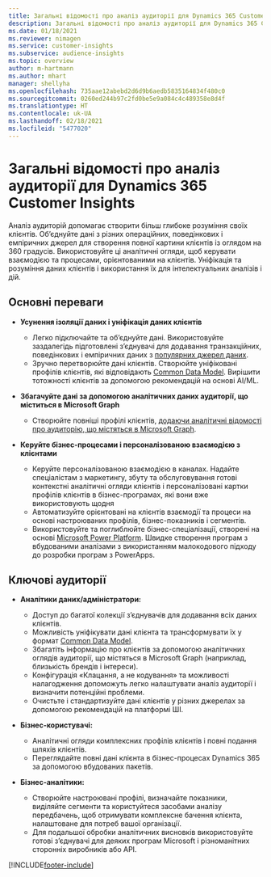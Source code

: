 ```yaml
---
title: Загальні відомості про аналіз аудиторії для Dynamics 365 Customer Insights
description: Загальні відомості про аналіз аудиторії для Dynamics 365 Customer Insights.
ms.date: 01/18/2021
ms.reviewer: nimagen
ms.service: customer-insights
ms.subservice: audience-insights
ms.topic: overview
author: m-hartmann
ms.author: mhart
manager: shellyha
ms.openlocfilehash: 735aae12abebd2d6d9b6aedb5835164834f480c0
ms.sourcegitcommit: 0260ed244b97c2fd0be5e9a084c4c489358e8d4f
ms.translationtype: HT
ms.contentlocale: uk-UA
ms.lasthandoff: 02/18/2021
ms.locfileid: "5477020"
---
```

# <a name="audience-insights-for-dynamics-365-customer-insights-overview"></a>Загальні відомості про аналіз аудиторії для Dynamics 365 Customer Insights

Аналіз аудиторій допомагає створити більш глибоке розуміння своїх клієнтів. Об’єднуйте дані з різних операційних, поведінкових і емпіричних джерел для створення повної картини клієнтів із оглядом на 360 градусів. Використовуйте ці аналітичні огляди, щоб керувати взаємодією та процесами, орієнтованими на клієнтів. Уніфікація та розуміння даних клієнтів і використання їх для інтелектуальних аналізів і дій.

## <a name="main-benefits"></a>Основні переваги 

- **Усунення ізоляції даних і уніфікація даних клієнтів**

  - Легко підключайте та об’єднуйте дані. Використовуйте заздалегідь підготовлені з’єднувачі для додавання транзакційних, поведінкових і емпіричних даних з [популярних джерел даних](data-sources.md).
  - Зручно перетворюйте дані клієнтів. Створюйте уніфіковані профілів клієнтів, які відповідають [Common Data Model](https://docs.microsoft.com/common-data-model/). Вирішити тотожності клієнтів за допомогою рекомендацій на основі AI/ML.

- **Збагачуйте дані за допомогою аналітичних даних аудиторії, що міститься в Microsoft Graph**

  - Створюйте повніші профілі клієнтів, [додаючи аналітичні відомості про аудиторію, що містяться в Microsoft Graph](enrichment-microsoft-graph.md).  

- **Керуйте бізнес-процесами і персоналізованою взаємодією з клієнтами**

  - Керуйте персоналізованою взаємодією в каналах. Надайте спеціалістам з маркетингу, збуту та обслуговування готові контекстні аналітичні огляди клієнтів і персоналізовані картки профілів клієнтів в бізнес-програмах, які вони вже використовують щодня
  - Автоматизуйте орієнтовані на клієнтів взаємодії та процеси на основі настроюваних профілів, бізнес-показників і сегментів.
  - Використовуйте та поглиблюйте бізнес-спеціалізації, створені на основі [Microsoft Power Platform](https://powerplatform.microsoft.com/). Швидке створення програм з вбудованими аналізами з використанням малокодового підходу до розробки програм з PowerApps.  

## <a name="key-audiences"></a>Ключові аудиторії

- **Аналітики даних/адміністратори:**

  - Доступ до багатої колекції з’єднувачів для додавання всіх даних клієнтів.
  - Можливість уніфікувати дані клієнта та трансформувати їх у формат [Common Data Model](https://docs.microsoft.com/common-data-model/).
  - Збагатіть інформацію про клієнтів за допомогою аналітичних оглядів аудиторії, що містяться в Microsoft Graph (наприклад, близькість брендів і інтереси).
  - Конфігурація «Клацання, а не кодування» та можливості налагодження допоможуть легко налаштувати аналіз аудиторії і визначити потенційні проблеми.
  - Очистьте і стандартизуйте дані клієнтів у різних джерелах за допомогою рекомендацій на платформі ШІ.  

- **Бізнес-користувачі:**

  - Аналітичні огляди комплексних профілів клієнтів і повні подання шляхів клієнтів.
  - Переглядайте повні дані клієнта в бізнес-процесах Dynamics 365 за допомогою вбудованих пакетів.

- **Бізнес-аналітики:**

  - Створюйте настроювані профілі, визначайте показники, виділяйте сегменти та користуйтеся засобами аналізу передбачень, щоб отримувати комплексне бачення клієнта, налаштоване для потреб вашої організації.  
  - Для подальшої обробки аналітичних висновків використовуйте готові з’єднувачі для деяких програм Microsoft і різноманітних сторонніх виробників або API.


[!INCLUDE[footer-include](../includes/footer-banner.md)]
